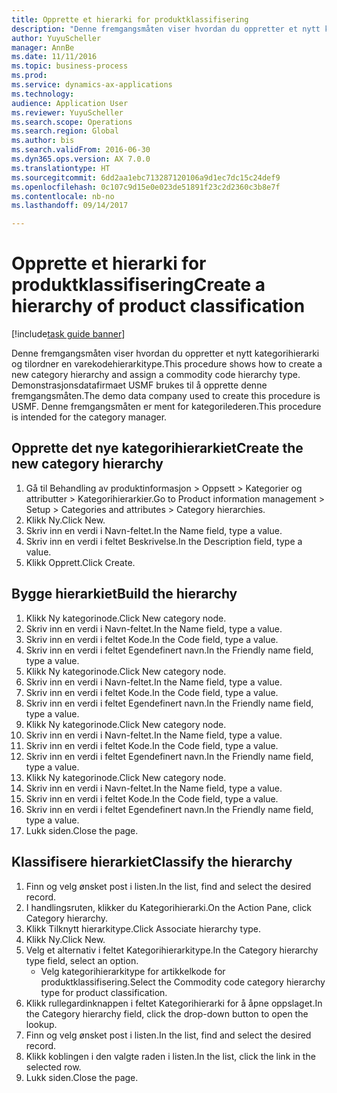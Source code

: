```yaml
--- 
title: Opprette et hierarki for produktklassifisering
description: "Denne fremgangsmåten viser hvordan du oppretter et nytt kategorihierarki og tilordner en varekodehierarkitype."
author: YuyuScheller
manager: AnnBe
ms.date: 11/11/2016
ms.topic: business-process
ms.prod: 
ms.service: dynamics-ax-applications
ms.technology: 
audience: Application User
ms.reviewer: YuyuScheller
ms.search.scope: Operations
ms.search.region: Global
ms.author: bis
ms.search.validFrom: 2016-06-30
ms.dyn365.ops.version: AX 7.0.0
ms.translationtype: HT
ms.sourcegitcommit: 6dd2aa1ebc713287120106a9d1ec7dc15c24def9
ms.openlocfilehash: 0c107c9d15e0e023de51891f23c2d2360c3b8e7f
ms.contentlocale: nb-no
ms.lasthandoff: 09/14/2017

---
```

# <a name="create-a-hierarchy-of-product-classification"></a><span data-ttu-id="09bd2-103">Opprette et hierarki for produktklassifisering</span><span class="sxs-lookup"><span data-stu-id="09bd2-103">Create a hierarchy of product classification</span></span>

[!include[task guide banner](../../includes/task-guide-banner.md)]

<span data-ttu-id="09bd2-104">Denne fremgangsmåten viser hvordan du oppretter et nytt kategorihierarki og tilordner en varekodehierarkitype.</span><span class="sxs-lookup"><span data-stu-id="09bd2-104">This procedure shows how to create a new category hierarchy and assign a commodity code hierarchy type.</span></span> <span data-ttu-id="09bd2-105">Demonstrasjonsdatafirmaet USMF brukes til å opprette denne fremgangsmåten.</span><span class="sxs-lookup"><span data-stu-id="09bd2-105">The demo data company used to create this procedure is USMF.</span></span> <span data-ttu-id="09bd2-106">Denne fremgangsmåten er ment for kategorilederen.</span><span class="sxs-lookup"><span data-stu-id="09bd2-106">This procedure is intended for the category manager.</span></span>


## <a name="create-the-new-category-hierarchy"></a><span data-ttu-id="09bd2-107">Opprette det nye kategorihierarkiet</span><span class="sxs-lookup"><span data-stu-id="09bd2-107">Create the new category hierarchy</span></span>
1. <span data-ttu-id="09bd2-108">Gå til Behandling av produktinformasjon > Oppsett > Kategorier og attributter > Kategorihierarkier.</span><span class="sxs-lookup"><span data-stu-id="09bd2-108">Go to Product information management > Setup > Categories and attributes > Category hierarchies.</span></span>
2. <span data-ttu-id="09bd2-109">Klikk Ny.</span><span class="sxs-lookup"><span data-stu-id="09bd2-109">Click New.</span></span>
3. <span data-ttu-id="09bd2-110">Skriv inn en verdi i Navn-feltet.</span><span class="sxs-lookup"><span data-stu-id="09bd2-110">In the Name field, type a value.</span></span>
4. <span data-ttu-id="09bd2-111">Skriv inn en verdi i feltet Beskrivelse.</span><span class="sxs-lookup"><span data-stu-id="09bd2-111">In the Description field, type a value.</span></span>
5. <span data-ttu-id="09bd2-112">Klikk Opprett.</span><span class="sxs-lookup"><span data-stu-id="09bd2-112">Click Create.</span></span>

## <a name="build-the-hierarchy"></a><span data-ttu-id="09bd2-113">Bygge hierarkiet</span><span class="sxs-lookup"><span data-stu-id="09bd2-113">Build the hierarchy</span></span>
1. <span data-ttu-id="09bd2-114">Klikk Ny kategorinode.</span><span class="sxs-lookup"><span data-stu-id="09bd2-114">Click New category node.</span></span>
2. <span data-ttu-id="09bd2-115">Skriv inn en verdi i Navn-feltet.</span><span class="sxs-lookup"><span data-stu-id="09bd2-115">In the Name field, type a value.</span></span>
3. <span data-ttu-id="09bd2-116">Skriv inn en verdi i feltet Kode.</span><span class="sxs-lookup"><span data-stu-id="09bd2-116">In the Code field, type a value.</span></span>
4. <span data-ttu-id="09bd2-117">Skriv inn en verdi i feltet Egendefinert navn.</span><span class="sxs-lookup"><span data-stu-id="09bd2-117">In the Friendly name field, type a value.</span></span>
5. <span data-ttu-id="09bd2-118">Klikk Ny kategorinode.</span><span class="sxs-lookup"><span data-stu-id="09bd2-118">Click New category node.</span></span>
6. <span data-ttu-id="09bd2-119">Skriv inn en verdi i Navn-feltet.</span><span class="sxs-lookup"><span data-stu-id="09bd2-119">In the Name field, type a value.</span></span>
7. <span data-ttu-id="09bd2-120">Skriv inn en verdi i feltet Kode.</span><span class="sxs-lookup"><span data-stu-id="09bd2-120">In the Code field, type a value.</span></span>
8. <span data-ttu-id="09bd2-121">Skriv inn en verdi i feltet Egendefinert navn.</span><span class="sxs-lookup"><span data-stu-id="09bd2-121">In the Friendly name field, type a value.</span></span>
9. <span data-ttu-id="09bd2-122">Klikk Ny kategorinode.</span><span class="sxs-lookup"><span data-stu-id="09bd2-122">Click New category node.</span></span>
10. <span data-ttu-id="09bd2-123">Skriv inn en verdi i Navn-feltet.</span><span class="sxs-lookup"><span data-stu-id="09bd2-123">In the Name field, type a value.</span></span>
11. <span data-ttu-id="09bd2-124">Skriv inn en verdi i feltet Kode.</span><span class="sxs-lookup"><span data-stu-id="09bd2-124">In the Code field, type a value.</span></span>
12. <span data-ttu-id="09bd2-125">Skriv inn en verdi i feltet Egendefinert navn.</span><span class="sxs-lookup"><span data-stu-id="09bd2-125">In the Friendly name field, type a value.</span></span>
13. <span data-ttu-id="09bd2-126">Klikk Ny kategorinode.</span><span class="sxs-lookup"><span data-stu-id="09bd2-126">Click New category node.</span></span>
14. <span data-ttu-id="09bd2-127">Skriv inn en verdi i Navn-feltet.</span><span class="sxs-lookup"><span data-stu-id="09bd2-127">In the Name field, type a value.</span></span>
15. <span data-ttu-id="09bd2-128">Skriv inn en verdi i feltet Kode.</span><span class="sxs-lookup"><span data-stu-id="09bd2-128">In the Code field, type a value.</span></span>
16. <span data-ttu-id="09bd2-129">Skriv inn en verdi i feltet Egendefinert navn.</span><span class="sxs-lookup"><span data-stu-id="09bd2-129">In the Friendly name field, type a value.</span></span>
17. <span data-ttu-id="09bd2-130">Lukk siden.</span><span class="sxs-lookup"><span data-stu-id="09bd2-130">Close the page.</span></span>

## <a name="classify-the-hierarchy"></a><span data-ttu-id="09bd2-131">Klassifisere hierarkiet</span><span class="sxs-lookup"><span data-stu-id="09bd2-131">Classify the hierarchy</span></span>
1. <span data-ttu-id="09bd2-132">Finn og velg ønsket post i listen.</span><span class="sxs-lookup"><span data-stu-id="09bd2-132">In the list, find and select the desired record.</span></span>
2. <span data-ttu-id="09bd2-133">I handlingsruten, klikker du Kategorihierarki.</span><span class="sxs-lookup"><span data-stu-id="09bd2-133">On the Action Pane, click Category hierarchy.</span></span>
3. <span data-ttu-id="09bd2-134">Klikk Tilknytt hierarkitype.</span><span class="sxs-lookup"><span data-stu-id="09bd2-134">Click Associate hierarchy type.</span></span>
4. <span data-ttu-id="09bd2-135">Klikk Ny.</span><span class="sxs-lookup"><span data-stu-id="09bd2-135">Click New.</span></span>
5. <span data-ttu-id="09bd2-136">Velg et alternativ i feltet Kategorihierarkitype.</span><span class="sxs-lookup"><span data-stu-id="09bd2-136">In the Category hierarchy type field, select an option.</span></span>
    * <span data-ttu-id="09bd2-137">Velg kategorihierarkitype for artikkelkode for produktklassifisering.</span><span class="sxs-lookup"><span data-stu-id="09bd2-137">Select the Commodity code category hierarchy type for product classification.</span></span>  
6. <span data-ttu-id="09bd2-138">Klikk rullegardinknappen i feltet Kategorihierarki for å åpne oppslaget.</span><span class="sxs-lookup"><span data-stu-id="09bd2-138">In the Category hierarchy field, click the drop-down button to open the lookup.</span></span>
7. <span data-ttu-id="09bd2-139">Finn og velg ønsket post i listen.</span><span class="sxs-lookup"><span data-stu-id="09bd2-139">In the list, find and select the desired record.</span></span>
8. <span data-ttu-id="09bd2-140">Klikk koblingen i den valgte raden i listen.</span><span class="sxs-lookup"><span data-stu-id="09bd2-140">In the list, click the link in the selected row.</span></span>
9. <span data-ttu-id="09bd2-141">Lukk siden.</span><span class="sxs-lookup"><span data-stu-id="09bd2-141">Close the page.</span></span>


